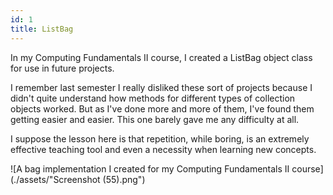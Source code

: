 ```yaml
---
id: 1
title: ListBag
---
```


In my Computing Fundamentals II course, I created a ListBag object class for use in future projects.

I remember last semester I really disliked these sort of projects because I didn't quite understand how methods for different types of collection objects worked. But as I've done more and more of them, I've found them getting easier and easier. This one barely gave me any difficulty at all.

I suppose the lesson here is that repetition, while boring, is an extremely effective teaching tool and even a necessity when learning new concepts.

![A bag implementation I created for my Computing Fundamentals II course](./assets/"Screenshot (55).png")
